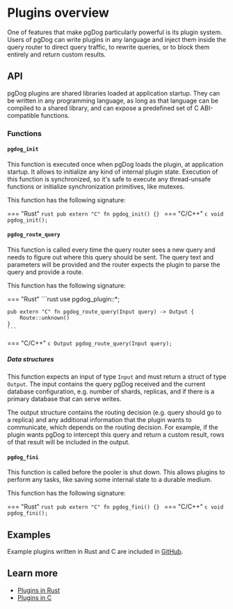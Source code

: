 # Plugins overview

One of features that make pgDog particularly powerful is its plugin system. Users of pgDog can write plugins
in any language and inject them inside the query router to direct query traffic, to rewrite queries, or to block
them entirely and return custom results.

## API

pgDog plugins are shared libraries loaded at application startup. They can be written in any programming language, as long
as that language can be compiled to a shared library, and can expose a predefined set of C ABI-compatible functions.

### Functions

#### `pgdog_init`

This function is executed once when pgDog loads the plugin, at application startup. It allows to initialize any
kind of internal plugin state. Execution of this function is synchronized, so it's safe to execute any thread-unsafe
functions or initialize synchronization primitives, like mutexes.


This function has the following signature:

=== "Rust"
    ```rust
    pub extern "C" fn pgdog_init() {}
    ```
=== "C/C++"
    ```c
    void pgdog_init();
    ```


#### `pgdog_route_query`

This function is called every time the query router sees a new query and needs to figure out
where this query should be sent. The query text and parameters will be provided and the router
expects the plugin to parse the query and provide a route.

This function has the following signature:

=== "Rust"
    ```rust
    use pgdog_plugin::*;

    pub extern "C" fn pgdog_route_query(Input query) -> Output {
        Route::unknown()
    }
    ```
=== "C/C++"
    ```c
    Output pgdog_route_query(Input query);
    ```


##### Data structures

This function expects an input of type `Input` and must return a struct of type `Output`. The input contains
the query pgDog received and the current database configuration, e.g. number of shards, replicas, and if there
is a primary database that can serve writes.

The output structure contains the routing decision (e.g. query should go to a replica) and any additional information that the plugin wants to communicate, which depends on the routing decision. For example,
if the plugin wants pgDog to intercept this query and return a custom result, rows of that result will be
included in the output.


#### `pgdog_fini`

This function is called before the pooler is shut down. This allows plugins to perform any tasks, like saving
some internal state to a durable medium.

This function has the following signature:

=== "Rust"
    ```rust
    pub extern "C" fn pgdog_fini() {}
    ```
=== "C/C++"
    ```c
    void pgdog_fini();
    ```

## Examples

Example plugins written in Rust and C are
included in [GitHub](https://github.com/levkk/pgdog/tree/main/examples).

## Learn more

- [Plugins in Rust](rust.md)
- [Plugins in C](c.md)
